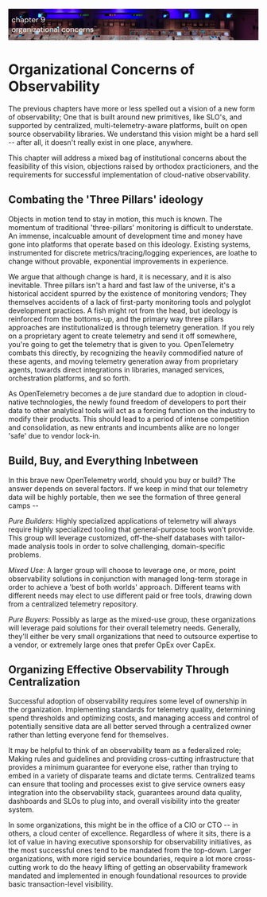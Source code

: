![Chapter 9 - Organizational Concerns](./img/ch9_header.png)

# Organizational Concerns of Observability

The previous chapters have more or less spelled out a vision of a new form of
observability; One that is built around new primitives, like SLO's, and
supported by centralized, multi-telemetry-aware platforms, built on open source
observability libraries. We understand this vision might be a hard sell -- after
all, it doesn't really exist in one place, anywhere.

This chapter will address a mixed bag of institutional concerns about the
feasibility of this vision, objections raised by orthodox practicioners, and the
requirements for successful implementation of cloud-native observability.

## Combating the 'Three Pillars' ideology

Objects in motion tend to stay in motion, this much is known. The momentum of
traditional 'three-pillars' monitoring is difficult to understate. An immense,
incalcuable amount of development time and money have gone into platforms that
operate based on this ideology. Existing systems, instrumented for discrete
metrics/tracing/logging experiences, are loathe to change without provable,
exponential improvements in experience.

We argue that although change is hard, it is necessary, and it is also
inevitable. Three pillars isn't a hard and fast law of the universe, it's a
historical accident spurred by the existence of monitoring vendors; They
themselves accidents of a lack of first-party monitoring tools and polyglot
development practices. A fish might rot from the head, but ideology is
reinforced from the bottoms-up, and the primary way three pillars approaches are
institutionalized is through telemetry generation. If you rely on a proprietary
agent to create telemetry and send it off somewhere, you're going to get the
telemetry that is given to you. OpenTelemetry combats this directly, by
recognizing the heavily commodified nature of these agents, and moving telemetry
generation away from proprietary agents, towards direct integrations in
libraries, managed services, orchestration platforms, and so forth.

As OpenTelemetry becomes a de jure standard due to adoption in cloud-native
technologies, the newly found freedom of developers to port their data to other
analytical tools will act as a forcing function on the industry to modify their
products. This should lead to a period of intense competition and consolidation,
as new entrants and incumbents alike are no longer 'safe' due to vendor lock-in.

## Build, Buy, and Everything Inbetween

In this brave new OpenTelemetry world, should you buy or build? The answer
depends on several factors. If we keep in mind that our telemetry data will be
highly portable, then we see the formation of three general camps --

_Pure Builders_: Highly specialized applications of telemetry will always
require highly specialized tooling that general-purpose tools won't provide.
This group will leverage customized, off-the-shelf databases with tailor-made
analysis tools in order to solve challenging, domain-specific problems.

_Mixed Use_: A larger group will choose to leverage one, or more, point
observability solutions in conjunction with managed long-term storage in order
to achieve a 'best of both worlds' approach. Different teams with different
needs may elect to use different paid or free tools, drawing down from a
centralized telemetry repository.

_Pure Buyers_: Possibly as large as the mixed-use group, these organizations
will leverage paid solutions for their overall telemetry needs. Generally,
they'll either be very small organizations that need to outsource expertise to a
vendor, or extremely large ones that prefer OpEx over CapEx.

## Organizing Effective Observability Through Centralization

Successful adoption of observability requires some level of ownership in the
organization. Implementing standards for telemetry quality, determining spend
thresholds and optimizing costs, and managing access and control of potentially
sensitive data are all better served through a centralized owner rather than
letting everyone fend for themselves.

It may be helpful to think of an observability team as a federalized role;
Making rules and guidelines and providing cross-cutting infrastructure that
provides a minimum guarantee for everyone else, rather than trying to embed in a
variety of disparate teams and dictate terms. Centralized teams can ensure
that tooling and processes exist to give service owners easy integration into
the observability stack, guarantees around data quality, dashboards and SLOs to
plug into, and overall visibility into the greater system.

In some organizations, this might be in the office of a CIO or CTO -- in others,
a cloud center of excellence. Regardless of where it sits, there is a lot of
value in having executive sponsorship for observability initiatives, as the most
successful ones tend to be mandated from the top-down. Larger organizations,
with more rigid service boundaries, require a lot more cross-cutting work to do
the heavy lifting of getting an observability framework mandated and implemented
in enough foundational resources to provide basic transaction-level visibility.

